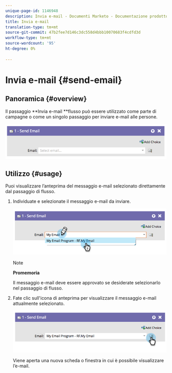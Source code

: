 ```yaml
---
unique-page-id: 1146948
description: Invia e-mail - Documenti Marketo - Documentazione prodotto
title: Invia e-mail
translation-type: tm+mt
source-git-commit: 47b2fee7d146c3dc558d4bbb10070683f4cdfd3d
workflow-type: tm+mt
source-wordcount: '95'
ht-degree: 0%

---
```



# Invia e-mail {#send-email}

## Panoramica {#overview}

Il passaggio **Invia e-mail **flusso può essere utilizzato come parte di campagne o come un singolo passaggio per inviare e-mail alle persone.

![](assets/image2014-9-22-10-3a8-3a11.png)

## Utilizzo {#usage}

Puoi visualizzare l’anteprima del messaggio e-mail selezionato direttamente dal passaggio di flusso.

1. Individuate e selezionate il messaggio e-mail da inviare.

   ![](assets/image2014-9-22-10-3a8-3a15.png)

   >[!NOTE]
   >
   >**Promemoria**
   >
   >
   >Il messaggio e-mail deve essere approvato se desiderate selezionarlo nel passaggio di flusso.

1. Fate clic sull&#39;icona di anteprima per visualizzare il messaggio e-mail attualmente selezionato.

   ![](assets/image2014-9-22-10-3a8-3a22.png)

   Viene aperta una nuova scheda o finestra in cui è possibile visualizzare l’e-mail.

